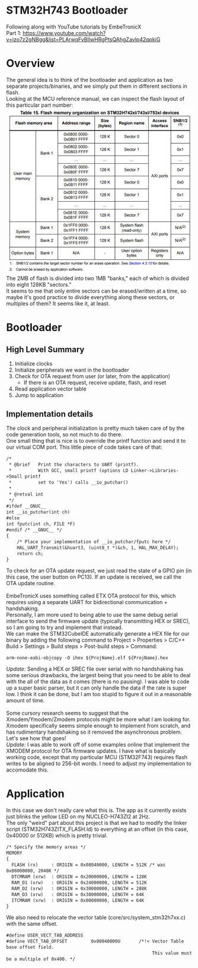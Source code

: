 # STM32H743 Bootloader
Following along with YouTube tutorials by EmbeTronicX\
Part 1: https://www.youtube.com/watch?v=jzo7z2gNBgg&list=PLArwqFvBIlwHRgPtsQAhgZavlp42qpkiG

# Overview
The general idea is to think of the bootloader and application as two separate projects/binaries, and we simply put them in different sections in flash.\
Looking at the MCU reference manual, we can inspect the flash layout of this particular part number:\
![STM32H743 Flash Layout](/images/stm32h743_flash_layout.JPG)\
The 2MB of flash is divided into two 1MB "banks," each of which is divided into eight 128KB "sectors."\
It seems to me that only entire sectors can be erased/written at a time, so maybe it's good practice to divide everything along these sectors, or multiples of them? It seems like it, at least. 

# Bootloader
## High Level Summary
1. Initialize clocks
2. Initialize peripherals we want in the bootloader 
3. Check for OTA request from user (or later, from the application)
    - If there is an OTA request, receive update, flash, and reset 
4. Read application vector table
5. Jump to application 

## Implementation details
The clock and peripheral initialization is pretty much taken care of by the code generation tools, so not much to do there.\
One small thing that is nice is to override the printf function and send it to our virtual COM port. This little piece of code takes care of that:
```
/*
 * @brief 	Print the characters to UART (printf).
 * 			With GCC, small printf (options LD Linker->Libraries->Small printf
 * 			set to 'Yes') calls __io_putchar()
 *
 * @retval int
 */
#ifdef __GNUC__
int __io_putchar(int ch)
#else
int fputc(int ch, FILE *F)
#endif /* __GNUC__ */
{
	/* Place your implementation of __io_putchar/fputc here */
	HAL_UART_Transmit(&huart3, (uint8_t *)&ch, 1, HAL_MAX_DELAY);
	return ch;
}
```
To check for an OTA update request, we just read the state of a GPIO pin (in this case, the user button on PC13). If an update is received, we call the OTA update routine.
<br/> <br/>
EmbeTronicX uses something called ETX OTA protocol for this, which requires using a separate UART for bidirectional communication + handshaking.\
Personally, I am more used to being able to use the same debug serial interface to send the firmware update (typically transmitting HEX or SREC), so I am going to try and implement that instead.\
We can make the STM32CubeIDE automatically generate a HEX file for our binary by adding the following command to Project > Properties > C/C++ Build > Settings > Build steps > Post-build steps > Command:
```
arm-none-eabi-objcopy -O ihex ${ProjName}.elf ${ProjName}.hex
```
*Update:* Sending a HEX or SREC file over serial with no handshaking has some serious drawbacks, the largest being that you need to be able to deal with the all of the data as it comes (there is no pausing). I was able to code up a super basic parser, but it can only handle the data if the rate is super low. I think it can be done, but I am too stupid to figure it out in a reasonable amount of time.
<br/> <br/>
Some cursory research seems to suggest that the Xmodem/Ymodem/Zmodem protocols might be more what I am looking for. Xmodem specifically seems simple enough to implement from scratch, and has rudimentary handshaking so it removed the asynchronous problem. Let's see how that goes!\
*Update:* I was able to work off of some examples online that implement the XMODEM protocol for OTA firmware updates. I have what is basically working code, except that my particular MCU (STM32F743) requires flash writes to be aligned to 256-bit words. I need to adjust my implementation to accomodate this.



# Application
In this case we don't really care what this is. The app as it currently exists just blinks the yellow LED on my NUCLEO-H743ZI2 at 2Hz.\
The only "weird" part about this project is that we had to modify the linker script (STM32H743ZITX_FLASH.ld) to everything at an offset (in this case, 0x40000 or 512KB) which is pretty trivial.
```
/* Specify the memory areas */
MEMORY
{
  FLASH (rx)     : ORIGIN = 0x08040000, LENGTH = 512K /* was 0x08000000, 2048K */
  DTCMRAM (xrw)  : ORIGIN = 0x20000000, LENGTH = 128K
  RAM_D1 (xrw)   : ORIGIN = 0x24000000, LENGTH = 512K
  RAM_D2 (xrw)   : ORIGIN = 0x30000000, LENGTH = 288K
  RAM_D3 (xrw)   : ORIGIN = 0x38000000, LENGTH = 64K
  ITCMRAM (xrw)  : ORIGIN = 0x00000000, LENGTH = 64K
}
```
We also need to relocate the vector table (core/src/system_stm32h7xx.c) with the same offset.
```
#define USER_VECT_TAB_ADDRESS
#define VECT_TAB_OFFSET         0x00040000U       /*!< Vector Table base offset field.
                                                       This value must be a multiple of 0x400. */
```